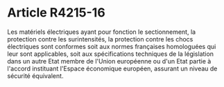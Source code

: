 # Article R4215-16

Les matériels électriques ayant pour fonction le sectionnement, la protection contre les surintensités, la protection contre les chocs électriques sont conformes soit aux normes françaises homologuées qui leur sont applicables, soit aux spécifications techniques de la législation dans un autre Etat membre de l'Union européenne ou d'un Etat partie à l'accord instituant l'Espace économique européen, assurant un niveau de sécurité équivalent.